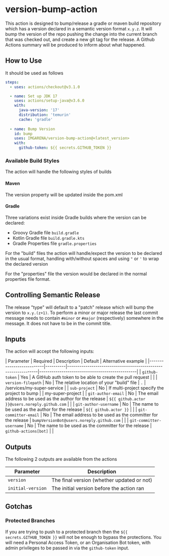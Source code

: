 # version-bump-action

This action is designed to bump/release a gradle or maven build repository which has a version declared in a
semantic version format `x.y.z`.
It will bump the version of the repo pushing the change into the current branch that was checked out,
and create a new git tag for the release.
A Github Actions summary will be produced to inform about what happened.

## How to Use

It should be used as follows
```yaml
steps:
  - uses: actions/checkout@v3.1.0

  - name: Set up JDK 17
    uses: actions/setup-java@v3.6.0
    with:
      java-version: '17'
      distribution: 'temurin'
      cache: 'gradle'
  
  - name: Bump Version
    id: bump
    uses: IMGARENA/version-bump-action@<latest_version>
    with:
      github-token: ${{ secrets.GITHUB_TOKEN }}
```

### Available Build Styles

The action will handle the following styles of builds

#### Maven

The version property will be updated inside the pom.xml

#### Gradle

Three variations exist inside Gradle builds where the version can be declared:

* Groovy Gradle file `build.gradle`
* Kotlin Gradle file `build.gradle.kts`
* Gradle Properties file `gradle.properties`

For the "build" files the action will handle/expect the version to be declared in the usual format, 
handling with/without spaces and using `"` or `'` to wrap the declared version

For the "properties" file the version would be declared in the normal properties file format.

## Controlling Semantic Release

The release "type" will default to a "patch" release which will bump the version to `x.y.(z+1)`.
To perform a minor or major release the last commit message needs to contain `#minor` or `#major` (respectively) somewhere
in the message.
It does not have to be in the commit title.

## Inputs

The action will accept the following inputs:

| Parameter                | Required | Description                                                   | Default                                        |  Alternative example  |
|--------------------------|----------|---------------------------------------------------------------|------------------------------------------------|
| `github-token`           | Yes      | A GitHub auth token to be able to create the pull request     |                                                |
| `version-filepath`       | No       | The relative location of your "build" file                    | `.` | /services/my-super-service |
| `sub-project`            | No       | If multi-project specify the project to bump                     |  | my-super-project |
| `git-author-email`       | No       | The email address to be used as the author for the release    | `${{ github.actor }}@users.noreply.github.com` | |
| `git-author-username`    | No       | The name to be used as the author for the release             | `${{ github.actor }}`                          |   |
| `git-committer-email`    | No       | The email address to be used as the committer for the release | `bumpVersionBot@users.noreply.github.com`      | |
| `git-committer-username` | No       | The name to be used as the committer for the release          | `github-actions[bot]`                          | |

## Outputs

The following 2 outputs are available from the actions

| Parameter         | Description                                | 
|-------------------|--------------------------------------------|
| `version`         | The final version (whether updated or not) |
| `initial-version` | The initial version before the action ran  |



## Gotchas

### Protected Branches

If you are trying to push to a protected branch then the `${{ secrets.GITHUB_TOKEN }}` will not be enough to bypass
the protections. 
You will need a Personal Access Token, or an Organisation Bot token, with admin privileges to be passed in via the 
`github-token` input.

